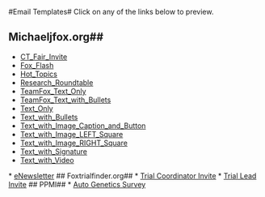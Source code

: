 #Email Templates#
Click on any of the links below to preview.

## Michaeljfox.org##
* <a href="http://mbwenger.com/email/michaeljfox-preview/CT_Fair_Invite.php" target="blank">CT_Fair_Invite</a>
* <a href="http://mbwenger.com/email/michaeljfox-preview/Fox_Flash.php" target="blank">Fox_Flash</a>
* <a href="http://mbwenger.com/email/michaeljfox-preview/Hot_Topics.php" target="blank">Hot_Topics</a>
* <a href="http://mbwenger.com/email/michaeljfox-preview/Research_Roundtable.php" target="blank">Research_Roundtable</a>
* <a href="http://mbwenger.com/email/michaeljfox-preview/TeamFox_Text_Only.php" target="blank">TeamFox_Text_Only</a>
* <a href="http://mbwenger.com/email/michaeljfox-preview/TeamFox_Text_with_Bullets.php" target="blank">TeamFox_Text_with_Bullets</a>
* <a href="http://mbwenger.com/email/michaeljfox-preview/Text_Only.php" target="blank">Text_Only</a>
* <a href="http://mbwenger.com/email/michaeljfox-preview/Text_with_Bullets.php" target="blank">Text_with_Bullets</a>
* <a href="http://mbwenger.com/email/michaeljfox-preview/Text_with_Image_Caption_and_Button.php" target="blank">Text_with_Image_Caption_and_Button</a>
* <a href="http://mbwenger.com/email/michaeljfox-preview/Text_with_Image_LEFT_Square.php" target="blank">Text_with_Image_LEFT_Square</a>
* <a href="http://mbwenger.com/email/michaeljfox-preview/Text_with_Image_RIGHT_Square.php" target="blank">Text_with_Image_RIGHT_Square</a>
* <a href="http://mbwenger.com/email/michaeljfox-preview/Text_with_Signature.php" target="blank">Text_with_Signature</a>
* <a href="http://mbwenger.com/email/michaeljfox-preview/Text_with_Video.php" target="blank">Text_with_Video</a>
<!-- * <a href="http://mbwenger.com/email/michaeljfox-preview/ThinkAble.php" target="blank">ThinkAble</a> --!>
* <a href="http://mbwenger.com/email/michaeljfox-preview/eNewsletter.php" target="blank">eNewsletter</a>

## Foxtrialfinder.org##
* <a href="http://mbwenger.com/email/foxtrialfinder-preview/trial_coordinator_invite.php" target="_blank">Trial Coordinator Invite</a>
* <a href="http://mbwenger.com/email/foxtrialfinder-preview/trial_lead_invite.php" target="_blank">Trial Lead Invite</a>

## PPMI##
* <a href="http://mbwenger.com/email/ppmi-preview/genetics.php" target="_blank">Auto Genetics Survey</a>

 